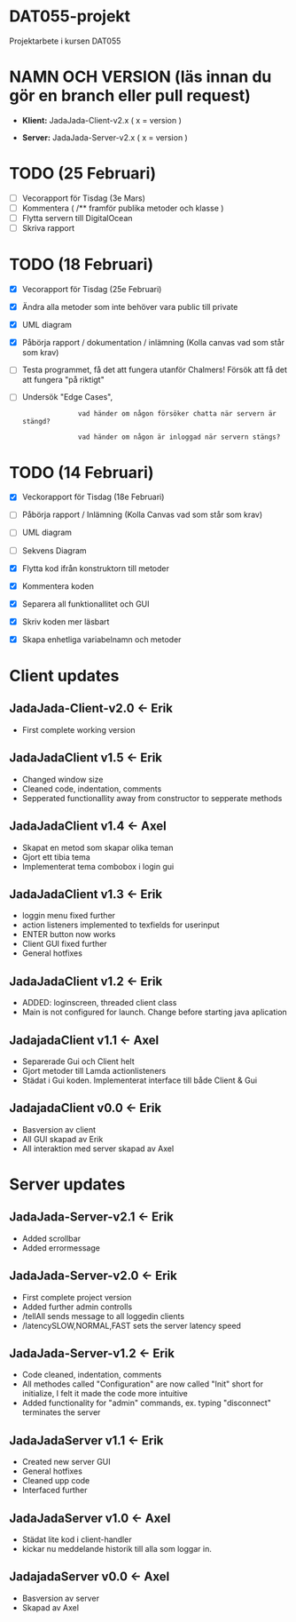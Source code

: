 # DAT055-projekt
Projektarbete i kursen DAT055 

# NAMN OCH VERSION (läs innan du gör en branch eller pull request)
- **Klient:** JadaJada-Client-v2.x      ( x = version )

- **Server:** JadaJada-Server-v2.x      ( x = version )

# TODO (25 Februari)
- [ ] Vecorapport för Tisdag (3e Mars)
- [ ] Kommentera ( /** framför publika metoder och klasse )
- [ ] Flytta servern till DigitalOcean
- [ ] Skriva rapport

# TODO (18 Februari)
- [x] Vecorapport för Tisdag (25e Februari)

- [x] Ändra alla metoder som inte behöver vara public till private

- [x] UML diagram

- [x] Påbörja rapport / dokumentation / inlämning (Kolla canvas vad som står som krav)

- [ ] Testa programmet, få det att fungera utanför Chalmers! Försök att få det att fungera "på riktigt" 

- [ ] Undersök "Edge Cases",  
                  
                    vad händer om någon försöker chatta när servern är stängd?
                
                    vad händer om någon är inloggad när servern stängs?


# TODO (14 Februari)
- [x] Veckorapport för Tisdag (18e Februari)

- [ ] Påbörja rapport / Inlämning (Kolla Canvas vad som står som krav)

- [ ] UML diagram

- [ ] Sekvens Diagram

- [x] Flytta kod ifrån konstruktorn till metoder

- [x] Kommentera koden

- [x] Separera all funktionallitet och GUI

- [x] Skriv koden mer läsbart

- [x] Skapa enhetliga variabelnamn och metoder


# Client updates

## JadaJada-Client-v2.0 <- Erik
- First complete working version

## JadaJadaClient v1.5 <- Erik
- Changed window size
- Cleaned code, indentation, comments
- Sepperated functionallity away from constructor to sepperate methods


## JadaJadaClient v1.4 <- Axel
- Skapat en metod som skapar olika teman
- Gjort ett tibia tema
- Implementerat tema combobox i login gui


## JadaJadaClient v1.3 <- Erik
- loggin menu fixed further
- action listeners implemented to texfields for userinput
- ENTER button now works 
- Client GUI fixed further
- General hotfixes


## JadaJadaClient v1.2 <- Erik
- ADDED: loginscreen, threaded client class
- Main is not configured for launch. Change before starting java aplication


## JadajadaClient v1.1 <- Axel
- Separerade Gui och Client helt
- Gjort metoder till Lamda actionlisteners 
- Städat i Gui koden. Implementerat interface till både Client & Gui


## JadajadaClient v0.0 <- Erik
- Basversion av client
- All GUI skapad av Erik
- All interaktion med server skapad av Axel


# Server updates

## JadaJada-Server-v2.1 <- Erik
- Added scrollbar
- Added errormessage

## JadaJada-Server-v2.0 <- Erik
- First complete project  version
- Added further admin controlls
- /tellAll <msg> sends message to all loggedin clients
- /latencySLOW,NORMAL,FAST sets the server latency speed

## JadaJada-Server-v1.2 <- Erik
- Code cleaned, indentation, comments
- All methodes called "Configuration" are now called "Init" short for initialize, I felt it made the code more intuitive
- Added functionality for "admin" commands, ex. typing "disconnect" terminates the server


## JadaJadaServer v1.1 <- Erik
- Created new server GUI
- General hotfixes
- Cleaned upp code
- Interfaced further


## JadaJadaServer v1.0 <- Axel
- Städat lite kod i client-handler
- kickar nu meddelande historik till alla som loggar in.


## JadajadaServer v0.0 <- Axel
- Basversion av server
- Skapad av Axel

